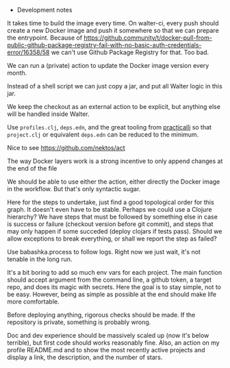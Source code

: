 * Development notes

It takes time to build the image every time. On walter-ci, every push
should create a new Docker image and push it somewhere so that we can
prepare the entrypoint. Because of
https://github.community/t/docker-pull-from-public-github-package-registry-fail-with-no-basic-auth-credentials-error/16358/58
we can't use Github Package Registry for that. Too bad.

We can run a (private) action to update the Docker image version every
month.

Instead of a shell script we can just copy a jar, and put all Walter
logic in this jar.

We keep the checkout as an external action to be explicit, but
anything else will be handled inside Walter.

Use `profiles.clj`, `deps.edn`, and the great tooling from
[practicalli](https://github.com/practicalli/clojure-deps-edn) so that
`project.clj` or equivalent `deps.edn` can be reduced to the minimum.

Nice to see https://github.com/nektos/act

The way Docker layers work is a strong incentive to only append
changes at the end of the file

We should be able to use either the action, either directly the Docker
image in the workflow. But that's only syntactic sugar.

Here for the steps to undertake, just find a good topological order
for this graph. It doesn't even have to be stable. Perhaps we could
use a Clojure hierarchy? We have steps that must be followed by
something else in case is success or failure (checkout version before
git commit), and steps that may only happen if some succeded (deploy
clojars if tests pass). Should we allow exceptions to break
everything, or shall we report the step as failed?

Use babashka.process to follow logs. Right now we just wait, it's not
tenable in the long run.

It's a bit boring to add so much env vars for each project. The main
function should accept argument from the command line, a github token,
a target repo, and does its magic with secrets. Here the goal is to
stay simple, not to be easy. However, being as simple as possible at
the end should make life more comfortable.

Before deploying anything, rigorous checks should be made. If the
repository is private, something is probably wrong.

Doc and dev experience should be massively scaled up (now it's below
terrible), but first code should works reasonably fine. Also, an
action on my profile README.md and to show the most recently active
projects and display a link, the description, and the number of stars.
